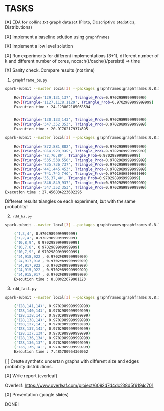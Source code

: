 # TASKS

[X] EDA for collins.txt graph dataset (Plots, Descriptive statistics, Distributions)

[X] Implement a baseline solution using `graphframes`

[X] Implement a low level solution

[X] Run experiments for different implementations (3+1), different number of k and different number of cores, nocach()/cache()/persist() => time

[X] Sanity check. Compare results (not time)

1. `graphframe_bs.py`

```bash
spark-submit --master local[3] --packages graphframes:graphframes:0.8.1-spark3.0-s_2.12 src/graphframe_bs.py 2 cache

    Row(Triangle='129,131,137', Triangle_Prob=0.9702989999999999)
    Row(Triangle='1127,1128,1129', Triangle_Prob=0.9702989999999999)
    Execution time : 24.123802185058594


    Row(Triangle='130,133,143', Triangle_Prob=0.9702989999999999)
    Row(Triangle='347,352,353', Triangle_Prob=0.9702989999999999)
    Execution time : 20.97762179374695

spark-submit --master local[3] --packages graphframes:graphframes:0.8.1-spark3.0-s_2.12 src/graphframe_bs.py 2 cache

    Row(Triangle='872,881,882', Triangle_Prob=0.9702989999999999)
    Row(Triangle='854,929,935', Triangle_Prob=0.9702989999999999)
    Row(Triangle='72,76,80', Triangle_Prob=0.9702989999999999)
    Row(Triangle='535,538,550', Triangle_Prob=0.9702989999999999)
    Row(Triangle='735,736,737', Triangle_Prob=0.9702989999999999)
    Row(Triangle='441,445,453', Triangle_Prob=0.9702989999999999)
    Row(Triangle='741,743,746', Triangle_Prob=0.9702989999999999)
    Row(Triangle='35,37,40', Triangle_Prob=0.9702989999999999)
    Row(Triangle='846,849,937', Triangle_Prob=0.9702989999999999)
    Row(Triangle='347,352,353', Triangle_Prob=0.9702989999999999)
Execution time : 27.456836223602295
```

Different results triangles on each experiment, but with the same probability!

2. `rdd_bs.py`

```bash
spark-submit --master local[3] --packages graphframes:graphframes:0.8.1-spark3.0-s_2.12 src/rdd_bs.py 10

    ('1,3,4', 0.9702989999999999)
    ('1,2,4', 0.9702989999999999)
    ('10,8,9', 0.9702989999999999)
    ('10,7,8', 0.9702989999999999)
    ('10,7,9', 0.9702989999999999)
    ('24,918,922', 0.9702989999999999)
    ('24,917,918', 0.9702989999999999)
    ('24,917,922', 0.9702989999999999)
    ('24,915,922', 0.9702989999999999)
    ('24,915,917', 0.9702989999999999)
    Execution time : 8.00922679901123
```

3. `rdd_fast.py`

```bash
spark-submit --master local[3] --packages graphframes:graphframes:0.8.1-spark3.0-s_2.12 src/rdd_fast.py 10 0.8

    ('128,141,143', 0.9702989999999999)
    ('128,140,143', 0.9702989999999999)
    ('128,138,141', 0.9702989999999999)
    ('128,138,143', 0.9702989999999999)
    ('128,137,141', 0.9702989999999999)
    ('128,137,143', 0.9702989999999999)
    ('128,137,138', 0.9702989999999999)
    ('128,136,138', 0.9702989999999999)
    ('128,136,137', 0.9702989999999999)
    ('128,136,141', 0.9702989999999999)
    Execution time : 7.485780954360962

```


[ ] Create synthetic uncertain graphs with different size and edges probablity distributions.

[X] Write report (overleaf)

Overleaf: <https://www.overleaf.com/project/6092d7d4dc238d5f619dc701>

[X] Presentation (google slides)

DONE!
